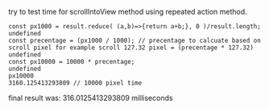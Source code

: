 try to test time for scrollIntoView method using repeated action method.

```
const px1000 = result.reduce( (a,b)=>{return a+b;}, 0 )/result.length;
undefined
const precentage = (px1000 / 1000); // precentage to calcuate based on scroll pixel for example scroll 127.32 pixel = (precentage * 127.32)
undefined
const px10000 = 10000 * precentage;
undefined
px10000
3160.125413293809 // 10000 pixel time
```

final result was: 316.0125413293809 milliseconds 
